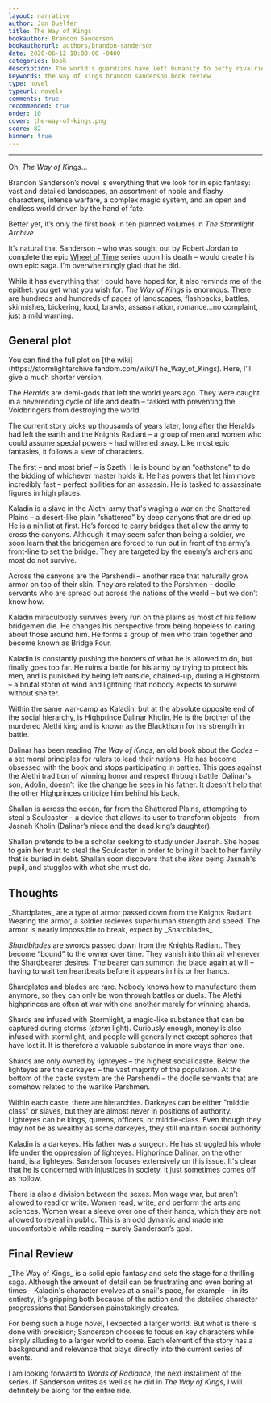```yaml
---
layout: narrative
author: Jon Duelfer
title: The Way of Kings
bookauthor: Brandon Sanderson
bookauthorurl: authors/brandon-sanderson
date: 2020-06-12 18:00:00 -0400
categories: book
description: The world's guardians have left humanity to petty rivalries and deceit. Highprince Dalinar Kholin must unite his kingdom before the Voidbringers return. Kaladin must escape slavery and find his true calling. Shallan must save her house from ruin while discovering the truth of the world and what is to come.
keywords: the way of kings brandon sanderson book review
type: novel
typeurl: novels
comments: true
recommended: true
order: 10
cover: the-way-of-kings.png
score: 82
banner: true
---
```

<hr/>

Oh, _The Way of Kings_…

Brandon Sanderson’s novel is everything that we look for in epic fantasy: vast and detailed landscapes, an assortment of noble and flashy characters, intense warfare, a complex magic system, and an open and endless world driven by the hand of fate.

Better yet, it’s only the first book in ten planned volumes in _The Stormlight Archive_.

It’s natural that Sanderson – who was sought out by Robert Jordan to complete the epic [Wheel of Time](https://en.wikipedia.org/wiki/The_Wheel_of_Time) series upon his death – would create his own epic saga. I’m overwhelmingly glad that he did.

While it has everything that I could have hoped for, it also reminds me of the epithet: you get what you wish for. _The Way of Kings_ is enormous. There are hundreds and hundreds of pages of landscapes, flashbacks, battles, skirmishes, bickering, food, brawls, assassination, romance...no complaint, just a mild warning.

<h2><strong>General plot</strong></h2>
You can find the full plot on [the wiki](https://stormlightarchive.fandom.com/wiki/The_Way_of_Kings). Here, I’ll give a much shorter version.

The _Heralds_ are demi-gods that left the world years ago. They were caught in a neverending cycle of life and death – tasked with preventing the Voidbringers from destroying the world.

The current story picks up thousands of years later, long after the Heralds had left the earth and the Knights Radiant – a group of men and women who could assume special powers – had withered away. Like most epic fantasies, it follows a slew of characters.

The first – and most brief – is Szeth. He is bound by an “oathstone” to do the bidding of whichever master holds it. He has powers that let him move incredibly fast – perfect abilities for an assassin. He is tasked to assassinate figures in high places.

Kaladin is a slave in the Alethi army that's waging a war on the Shattered Plains – a desert-like plain “shattered” by deep canyons that are dried up. He is a nihilist at first. He’s forced to carry bridges that allow the army to cross the canyons. Although it may seem safer than being a soldier, we soon learn that the bridgemen are forced to run out in front of the army’s front-line to set the bridge. They are targeted by the enemy’s archers and most do not survive.

Across the canyons are the Parshendi – another race that naturally grow armor on top of their skin. They are related to the Parshmen – docile servants who are spread out across the nations of the world – but we don’t know how.

Kaladin miraculously survives every run on the plains as most of his fellow bridgemen die. He changes his perspective from being hopeless to caring about those around him. He forms a group of men who train together and become known as Bridge Four.

Kaladin is constantly pushing the borders of what he is allowed to do, but finally goes too far. He ruins a battle for his army by trying to protect his men, and is punished by being left outside, chained-up, during a Highstorm – a brutal storm of wind and lightning that nobody expects to survive without shelter.

Within the same war-camp as Kaladin, but at the absolute opposite end of the social hierarchy, is Highprince Dalinar Kholin. He is the brother of the murdered Alethi king and is known as the Blackthorn for his strength in battle. 

Dalinar has been reading _The Way of Kings_, an old book about the _Codes_ – a set moral principles for rulers to lead their nations. He has become obsessed with the book and stops participating in battles. This goes against the Alethi tradition of winning honor and respect through battle. Dalinar's son, Adolin, doesn’t like the change he sees in his father. It doesn't help that the other Highprinces criticize him behind his back. 

Shallan is across the ocean, far from the Shattered Plains, attempting to steal a Soulcaster – a device that allows its user to transform objects – from Jasnah Kholin (Dalinar’s niece and the dead king’s daughter).

Shallan pretends to be a scholar seeking to study under Jasnah. She hopes to gain her trust to steal the Soulcaster in order to bring it back to her family that is buried in debt. Shallan soon discovers that she _likes_ being Jasnah's pupil, and stuggles with what she must do.

<h2><strong>Thoughts</strong></h2>
_Shardplates_ are a type of armor passed down from the Knights Radiant. Wearing the armor, a soldier recieves superhuman strength and speed. The armor is nearly impossible to break, expect by _Shardblades_.

_Shardblades_ are swords passed down from the Knights Radiant. They become “bound” to the owner over time. They vanish into thin air whenever the Shardbearer desires. The bearer can summon the blade again at will – having to wait ten heartbeats before it appears in his or her hands.

Shardplates and blades are rare. Nobody knows how to manufacture them anymore, so they can only be won through battles or duels. The Alethi highprinces are often at war with one another merely for winning shards.

Shards are infused with Stormlight, a magic-like substance that can be captured during storms (_storm_ light). Curiously enough, money is also infused with stormlight, and people will generally not except spheres that have lost it. It is therefore a valuable substance in more ways than one.

Shards are only owned by lighteyes – the highest social caste. Below the lighteyes are the darkeyes – the vast majority of the population. At the bottom of the caste system are the Parshendi – the docile servants that are somehow related to the warlike Parshmen.

Within each caste, there are hierarchies. Darkeyes can be either "middle class" or slaves, but they are almost never in positions of authority. Lighteyes can be kings, queens, officers, or middle-class. Even though they may not be as wealthy as some darkeyes, they still maintain social authority.

Kaladin is a darkeyes. His father was a surgeon. He has struggled his whole life under the oppression of lighteyes. Highprince Dalinar, on the other hand, is a lighteyes. Sanderson focuses extensively on this issue. It's clear that he is concerned with injustices in society, it just sometimes comes off as hollow.

There is also a division between the sexes. Men wage war, but aren’t allowed to read or write. Women read, write, and perform the arts and sciences. Women wear a sleeve over one of their hands, which they are not allowed to reveal in public. This is an odd dynamic and made me uncomfortable while reading – surely Sanderson’s goal.

<h2><strong>Final Review</strong></h2>
_The Way of Kings_ is a solid epic fantasy and sets the stage for a thrilling saga. Although the amount of detail can be frustrating and even boring at times – Kaladin's character evolves at a snail's pace, for example – in its entirety, it's gripping both because of the action and the detailed character progressions that Sanderson painstakingly creates.

For being such a huge novel, I expected a larger world. But what is there is done with precision; Sanderson chooses to focus on key characters while simply alluding to a larger world to come. Each element of the story has a background and relevance that plays directly into the current series of events.

I am looking forward to _Words of Radiance_, the next installment of the series. If Sanderson writes as well as he did in _The Way of Kings_, I will definitely be along for the entire ride.